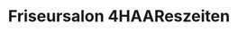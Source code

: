 ---
title: "Friseursalon 4HAAReszeiten"
url: /malschwitz/friseursalon-4haareszeiten/
shop: Friseur
---